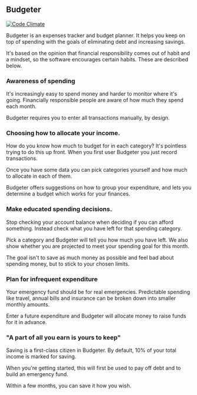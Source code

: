 Budgeter
---

[![Code Climate](https://codeclimate.com/github/hale/budgeter.png)](https://codeclimate.com/github/hale/budgeter)

Budgeter is an expenses tracker and budget planner.  It helps you keep on top
of spending with the goals of eliminating debt and increasing savings.

It's based on the opinion that financial responsibility comes out of habit and
a mindset, so the software encourages certain habits. These are described below.

### Awareness of spending

It's increasingly easy to spend money and harder to monitor where it's going.
Financially responsible people are aware of how much they spend each month.

Budgeter requires you to enter all transactions manually, by design.

### Choosing how to allocate your income.

How do you know how much to budget for in each category? It's pointless trying
to do this up front. When you first user Budgeter you just record transactions.

Once you have some data you can pick categories yourself and how much to
allocate in each of them.

Budgeter offers suggestions on how to group your expenditure, and lets you
determine a budget which works for your finances.

### Make educated spending decisions.

Stop checking your account balance when deciding if you can afford something.
Instead check what you have left for that spending category.

Pick a category and Budgeter will tell you how much you have left.  We also
show whether you are projected to meet your spending goal for this month.

The goal isn't to save as much money as possible and feel bad about spending
money, but to stick to your chosen limits.

### Plan for infrequent expenditure

Your emergency fund should be for real emergencies.  Predictable spending like
travel, annual bills and insurance can be broken down into smaller monthly amounts.

Enter a future expenditure and Budgeter will allocate money to raise funds for
it in advance.

### "A part of all you earn is yours to keep"

Saving is a first-class citizen in Budgeter. By default, 10% of your total
income is marked for saving.

When you're getting started, this will first be used to pay off debt and to
build an emergency fund.

Within a few months, you can save it how you wish.
